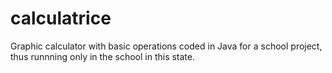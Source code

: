 # calculatrice
Graphic calculator with basic operations coded in Java for a school project, thus runnning only in the school in this state.
